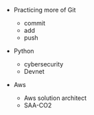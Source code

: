 - Practicing more of Git
	- commit
	- add
	- push
- Python
	- cybersecurity
	- Devnet

- Aws
	- Aws solution architect
	- SAA-CO2
